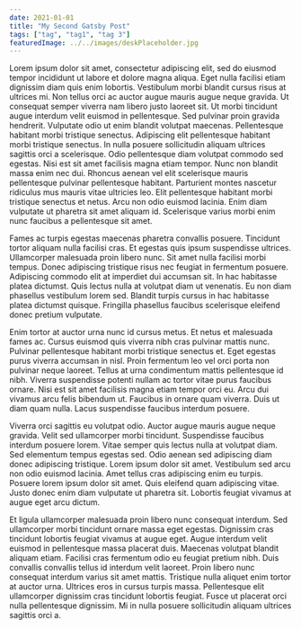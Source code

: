 ```yaml
---
date: 2021-01-01
title: "My Second Gatsby Post"
tags: ["tag", "tag1", "tag 3"]
featuredImage: ../../images/deskPlaceholder.jpg
---
```


Lorem ipsum dolor sit amet, consectetur adipiscing elit, sed do eiusmod tempor incididunt ut labore et dolore magna aliqua. Eget nulla facilisi etiam dignissim diam quis enim lobortis. Vestibulum morbi blandit cursus risus at ultrices mi. Non tellus orci ac auctor augue mauris augue neque gravida. Ut consequat semper viverra nam libero justo laoreet sit. Ut morbi tincidunt augue interdum velit euismod in pellentesque. Sed pulvinar proin gravida hendrerit. Vulputate odio ut enim blandit volutpat maecenas. Pellentesque habitant morbi tristique senectus. Adipiscing elit pellentesque habitant morbi tristique senectus. In nulla posuere sollicitudin aliquam ultrices sagittis orci a scelerisque. Odio pellentesque diam volutpat commodo sed egestas. Nisi est sit amet facilisis magna etiam tempor. Nunc non blandit massa enim nec dui. Rhoncus aenean vel elit scelerisque mauris pellentesque pulvinar pellentesque habitant. Parturient montes nascetur ridiculus mus mauris vitae ultricies leo. Elit pellentesque habitant morbi tristique senectus et netus. Arcu non odio euismod lacinia. Enim diam vulputate ut pharetra sit amet aliquam id. Scelerisque varius morbi enim nunc faucibus a pellentesque sit amet.

Fames ac turpis egestas maecenas pharetra convallis posuere. Tincidunt tortor aliquam nulla facilisi cras. Et egestas quis ipsum suspendisse ultrices. Ullamcorper malesuada proin libero nunc. Sit amet nulla facilisi morbi tempus. Donec adipiscing tristique risus nec feugiat in fermentum posuere. Adipiscing commodo elit at imperdiet dui accumsan sit. In hac habitasse platea dictumst. Quis lectus nulla at volutpat diam ut venenatis. Eu non diam phasellus vestibulum lorem sed. Blandit turpis cursus in hac habitasse platea dictumst quisque. Fringilla phasellus faucibus scelerisque eleifend donec pretium vulputate.

Enim tortor at auctor urna nunc id cursus metus. Et netus et malesuada fames ac. Cursus euismod quis viverra nibh cras pulvinar mattis nunc. Pulvinar pellentesque habitant morbi tristique senectus et. Eget egestas purus viverra accumsan in nisl. Proin fermentum leo vel orci porta non pulvinar neque laoreet. Tellus at urna condimentum mattis pellentesque id nibh. Viverra suspendisse potenti nullam ac tortor vitae purus faucibus ornare. Nisi est sit amet facilisis magna etiam tempor orci eu. Arcu dui vivamus arcu felis bibendum ut. Faucibus in ornare quam viverra. Duis ut diam quam nulla. Lacus suspendisse faucibus interdum posuere.

Viverra orci sagittis eu volutpat odio. Auctor augue mauris augue neque gravida. Velit sed ullamcorper morbi tincidunt. Suspendisse faucibus interdum posuere lorem. Vitae semper quis lectus nulla at volutpat diam. Sed elementum tempus egestas sed. Odio aenean sed adipiscing diam donec adipiscing tristique. Lorem ipsum dolor sit amet. Vestibulum sed arcu non odio euismod lacinia. Amet tellus cras adipiscing enim eu turpis. Posuere lorem ipsum dolor sit amet. Quis eleifend quam adipiscing vitae. Justo donec enim diam vulputate ut pharetra sit. Lobortis feugiat vivamus at augue eget arcu dictum.

Et ligula ullamcorper malesuada proin libero nunc consequat interdum. Sed ullamcorper morbi tincidunt ornare massa eget egestas. Dignissim cras tincidunt lobortis feugiat vivamus at augue eget. Augue interdum velit euismod in pellentesque massa placerat duis. Maecenas volutpat blandit aliquam etiam. Facilisi cras fermentum odio eu feugiat pretium nibh. Duis convallis convallis tellus id interdum velit laoreet. Proin libero nunc consequat interdum varius sit amet mattis. Tristique nulla aliquet enim tortor at auctor urna. Ultrices eros in cursus turpis massa. Pellentesque elit ullamcorper dignissim cras tincidunt lobortis feugiat. Fusce ut placerat orci nulla pellentesque dignissim. Mi in nulla posuere sollicitudin aliquam ultrices sagittis orci a.

